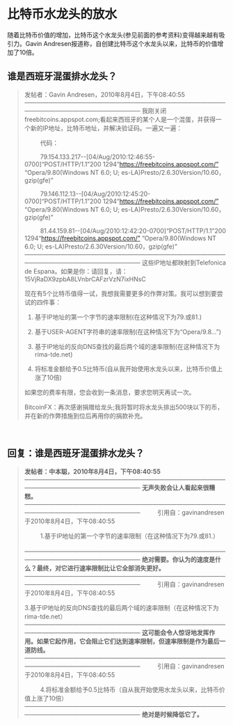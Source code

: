 # 比特币水龙头的放水

随着比特币价值的增加，比特币这个水龙头(参见前面的参考资料)变得越来越有吸引力。Gavin Andresen报道称，自创建比特币这个水龙头以来，比特币的价值增加了10倍。

## 谁是西班牙混蛋排水龙头？

> 发帖者：Gavin Andresen，2010年8月4日，下午08:40:55
> ————————————————————————————————————————————————————
> 我刚关闭freebitcoins.appspot.com;看起来西班牙的某个人是一个混蛋，并获得一个新的IP地址，比特币地址，并解决验证码。一遍又一遍：
> 
> &emsp; &emsp; 代码：
> 
> &emsp; &emsp; 79.154.133.217--[04/Aug/2010:12:46:55-0700]“POST/HTTP/1.1”200 1294“https://freebitcoins.appspot.com/”
“Opera/9.80(Windows NT 6.0; U; es-LA)Presto/2.6.30Version/10.60，gzip(gfe)”
>
> &emsp; &emsp; 79.146.112.13--[04/Aug/2010:12:45:20-0700]“POST/HTTP/1.1”200 1294“https://freebitcoins.appspot.com/”
“Opera/9.80(Windows NT 6.0; U; es-LA)Presto/2.6.30Version/10.60，gzip(gfe)”
>
> &emsp; &emsp; 81.44.159.81--[04/Aug/2010:12:42:20-0700]“POST/HTTP/1.1”200 1294“https://freebitcoins.appspot.com/”
“Opera/9.80(Windows NT 6.0; U; es-LA)Presto/2.6.30Version/10.60，gzip(gfe)”
> &emsp; &emsp; ————————————————————————————————————————————————————
> 这些IP地址都映射到Telefonica de Espana。如果是你：请回复，请：15VjRaDX9zpbA8LVnbrCAFzrVzN7ixHNsC
>
> 现在有5个比特币值得一试，我想我需要更多的作弊对策。我可以想到要尝试的四件事：
> 
> 1. 基于IP地址的第一个字节的速率限制(在这种情况下为79.或81.)
>
> 2. 基于USER-AGENT字符串的速率限制(在这种情况下为“Opera/9.8...”)
>
> 3. 基于IP地址的反向DNS查找的最后两个域的速率限制(在这种情况下为rima-tde.net)
>
> 4. 将标准金额给予0.5比特币(自从我开始使用水龙头以来，比特币价值上涨了10倍)
>
> 如果您的费率有限，您会收到一条消息，要求您明天再试一次。
> 
> BitcoinFX：再次感谢捐赠给龙头;我将暂时将水龙头排出500块以下的币，并在新的作弊措施到位后再用你的捐款补充。

<br />

## 回复：谁是西班牙混蛋排水龙头？

> **发帖者：中本聪，2010年8月4日，下午08:40:55**
> ————————————————————————————————————————————————————
> **无声失败会让人看起来很糟糕。**
> ————————————————————————————————————————————————————
> &emsp; &emsp; 引用自：gavinandresen于2010年8月4日，下午08:40:55
>
> &emsp; &emsp; 1.基于IP地址的第一个字节的速率限制（在这种情况下为79.或81.）
> &emsp; &emsp; ————————————————————————————————————————————————————
> **绝对需要。你认为的速度是什么？最终，对它进行速率限制比让它全部消失更好。**
> ————————————————————————————————————————————————————
> &emsp; &emsp; 引用自：gavinandresen于2010年8月4日，下午08:40:55
>
> 3.基于IP地址的反向DNS查找的最后两个域的速率限制（在这种情况下为rima-tde.net）
> &emsp; &emsp; ————————————————————————————————————————————————————
> **这可能会令人惊讶地发挥作用。如果它起作用，它会阻止它们达到速率限制，但速率限制是作为最后一道防线。**
> ————————————————————————————————————————————————————
> &emsp; &emsp; 引用自：gavinandresen于2010年8月4日，下午08:40:55
>
> &emsp; &emsp; 4.将标准金额给予0.5比特币（自从我开始使用水龙头以来，比特币价值上涨了10倍）
> ————————————————————————————————————————————————————
> **绝对是时候降低它了。**












